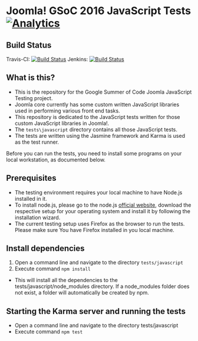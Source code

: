 Joomla! GSoC 2016 JavaScript Tests [![Analytics](https://ga-beacon.appspot.com/UA-544070-3/joomla-cms/readme)](https://github.com/igrigorik/ga-beacon)
====================

Build Status
---------------------
Travis-CI: [![Build Status](https://travis-ci.org/joomla/joomla-cms.svg?branch=staging)](https://travis-ci.org/joomla/joomla-cms)
Jenkins: [![Build Status](http://build.joomla.org/job/cms/badge/icon)](http://build.joomla.org/job/cms/)

What is this?
---------------------
* This is the repository for the Google Summer of Code Joomla JavaScript Testing project.
* Joomla core currently has some custom written JavaScript libraries used in performing various front end tasks.
* This repository is dedicated to the JavaScript tests written for those custom JavaScript libraries in Joomla!.
* The `tests\javascript` directory contains all those JavaScript tests.
* The tests are written using the Jasmine framework and Karma is used as the test runner.

Before you can run the tests, you need to install some programs on your local workstation, as documented below.

Prerequisites
---------------------
* The testing environment requires your local machine to have Node.js installed in it.
* To install node.js, please go to the node.js [official website](https://nodejs.org/en/), download the respective setup for your operating system and install it by following the installation wizard.
* The current testing setup uses Firefox as the browser to run the tests. Please make sure You have Firefox installed in you local machine.

Install dependencies
---------------------
1. Open a command line and navigate to the directory `tests/javascript`
2. Execute command  `npm install`
  * This will install all the dependencies to the tests/javascript/node_modules directory. If a node_modules folder does not exist, a folder will automatically be created by npm.

Starting the Karma server and running the tests
---------------------
* Open a command line and navigate to the directory tests/javascript
* Execute command `npm test`
